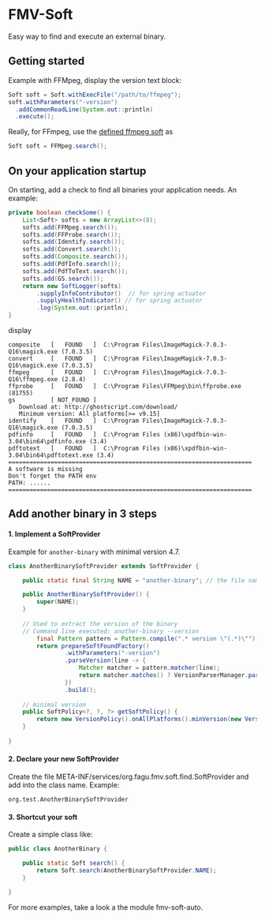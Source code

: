 # FMV-Soft

Easy way to find and execute an external binary. 


## Getting started

Example with FFMpeg, display the version text block:

```java
Soft soft = Soft.withExecFile("/path/to/ffmpeg");
soft.withParameters("-version")
  .addCommonReadLine(System.out::println)
  .execute();
```

Really, for FFmpeg, use the [defined ffmpeg soft](/..fmv-soft-auto/src/main/java/org/fagu/fmv/soft/ffmpeg/FFMpeg.java) as
```java
Soft soft = FFMpeg.search();
```


## On your application startup

On starting, add a check to find all binaries your application needs. An example:
```java
private boolean checkSome() {
	List<Soft> softs = new ArrayList<>(8);
	softs.add(FFMpeg.search());
	softs.add(FFProbe.search());
	softs.add(Identify.search());
	softs.add(Convert.search());
	softs.add(Composite.search());
	softs.add(PdfInfo.search());
	softs.add(PdfToText.search());
	softs.add(GS.search());
	return new SoftLogger(softs)
		.supplyInfoContributor()  // for spring actuator
		.supplyHealthIndicator() // for spring actuator
		.log(System.out::println);
}
```
display
```
composite   [   FOUND   ]  C:\Program Files\ImageMagick-7.0.3-Q16\magick.exe (7.0.3.5) 
convert     [   FOUND   ]  C:\Program Files\ImageMagick-7.0.3-Q16\magick.exe (7.0.3.5) 
ffmpeg      [   FOUND   ]  C:\Program Files\ImageMagick-7.0.3-Q16\ffmpeg.exe (2.8.4) 
ffprobe     [   FOUND   ]  C:\Program Files\FFMpeg\bin\ffprobe.exe (81755) 
gs          [ NOT_FOUND ] 
   Download at: http://ghostscript.com/download/ 
   Minimum version: All platforms[>= v9.15] 
identify    [   FOUND   ]  C:\Program Files\ImageMagick-7.0.3-Q16\magick.exe (7.0.3.5) 
pdfinfo     [   FOUND   ]  C:\Program Files (x86)\xpdfbin-win-3.04\bin64\pdfinfo.exe (3.4) 
pdftotext   [   FOUND   ]  C:\Program Files (x86)\xpdfbin-win-3.04\bin64\pdftotext.exe (3.4) 
===================================================================== 
A software is missing 
Don't forget the PATH env 
PATH: ......
===================================================================== 
```


## Add another binary in 3 steps

#### 1. Implement a SoftProvider

Example for `another-binary` with minimal version 4.7.

```java
class AnotherBinarySoftProvider extends SoftProvider {

	public static final String NAME = "another-binary"; // the file name on Linux, the base file name on Windows

	public AnotherBinarySoftProvider() {
		super(NAME);
	}
	
	// Used to extract the version of the binary
	// Command line executed: another-binary --version
		final Pattern pattern = Pattern.compile(".* version \"(.*)\"");
		return prepareSoftFoundFactory()
				.withParameters("-version")
				.parseVersion(line -> {
					Matcher matcher = pattern.matcher(line);
					return matcher.matches() ? VersionParserManager.parse(matcher.group(1)) : null;
				})
				.build();
	
	// minimal version
	public SoftPolicy<?, ?, ?> getSoftPolicy() {
		return new VersionPolicy().onAllPlatforms().minVersion(new Version(4, 7));
	}
	
}
```

#### 2. Declare your new SoftProvider

Create the file META-INF/services/org.fagu.fmv.soft.find.SoftProvider and add into the class name.
Example:
```
org.test.AnotherBinarySoftProvider
```

#### 3. Shortcut your soft

Create a simple class like:
```java
public class AnotherBinary {

	public static Soft search() {
		return Soft.search(AnotherBinarySoftProvider.NAME);
	}

}
```


For more examples, take a look a the module fmv-soft-auto.